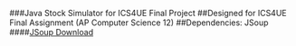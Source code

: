 ###Java Stock Simulator for ICS4UE Final Project
##Designed for ICS4UE Final Assignment (AP Computer Science 12)
##Dependencies: JSoup
####[JSoup Download](https://jsoup.org/download)

